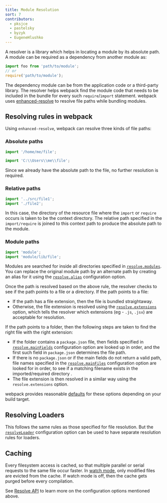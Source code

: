 ```yaml
---
title: Module Resolution
sort: 7
contributors:
  - pksjce
  - pastelsky
  - byzyk
  - EugeneHlushko
---
```


A resolver is a library which helps in locating a module by its absolute path.
A module can be required as a dependency from another module as:

```js
import foo from 'path/to/module';
// or
require('path/to/module');
```

The dependency module can be from the application code or a third-party library. The resolver helps
webpack find the module code that needs to be included in the bundle for every such `require`/`import` statement.
webpack uses [enhanced-resolve](https://github.com/webpack/enhanced-resolve) to resolve file paths while bundling modules.


## Resolving rules in webpack

Using `enhanced-resolve`, webpack can resolve three kinds of file paths:


### Absolute paths

```js
import '/home/me/file';

import 'C:\\Users\\me\\file';
```

Since we already have the absolute path to the file, no further resolution is required.


### Relative paths

```js
import '../src/file1';
import './file2';
```

In this case, the directory of the resource file where the `import` or `require` occurs is taken to be the context directory. The relative path specified in the `import/require` is joined to this context path to produce the absolute path to the module.


### Module paths

```js
import 'module';
import 'module/lib/file';
```

Modules are searched for inside all directories specified in [`resolve.modules`](/configuration/resolve/#resolvemodules).
You can replace the original module path by an alternate path by creating an alias for it using the [`resolve.alias`](/configuration/resolve/#resolvealias) configuration option.

Once the path is resolved based on the above rule, the resolver checks to see if the path points to a file or a directory. If the path points to a file:

- If the path has a file extension, then the file is bundled straightaway.
- Otherwise, the file extension is resolved using the [`resolve.extensions`](/configuration/resolve/#resolveextensions) option, which tells the resolver which extensions (eg - `.js`, `.jsx`) are acceptable for resolution.

If the path points to a folder, then the following steps are taken to find the right file with the right extension:

- If the folder contains a `package.json` file, then fields specified in [`resolve.mainFields`](/configuration/resolve/#resolvemainfields) configuration option are looked up in order, and the first such field in `package.json` determines the file path.
- If there is no `package.json` or if the main fields do not return a valid path, file names specified in the [`resolve.mainFiles`](/configuration/resolve/#resolvemainfiles) configuration option are looked for in order, to see if a matching filename exists in the imported/required directory .
- The file extension is then resolved in a similar way using the `resolve.extensions` option.

webpack provides reasonable [defaults](/configuration/resolve) for these options depending on your build target.


## Resolving Loaders

This follows the same rules as those specified for file resolution. But the [`resolveLoader`](/configuration/resolve/#resolveloader) configuration option can be used to have separate resolution rules for loaders.


## Caching

Every filesystem access is cached, so that multiple parallel or serial requests to the same file occur faster. In [watch mode](/configuration/watch/#watch), only modified files are evicted from the cache. If watch mode is off, then the cache gets purged before every compilation.


See [Resolve API](/configuration/resolve) to learn more on the configuration options mentioned above.

